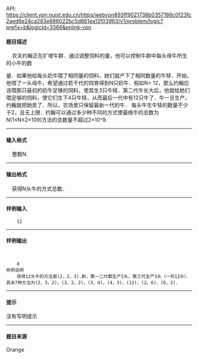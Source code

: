 API: https://client.vpn.nuist.edu.cn/https/webvpn893ff9021738b0357186c0f23fc2aed6e24ca283e886022bc5d861ea12f03963/v1/problem/logic?prefix=b&logicId=3366&enlink-vpn

#### 题目描述

    农夫约翰正在扩增牛群．通过调整饲料的量，他可以控制牛群中每头母牛所生的小牛的数

量．如果他给每头奶牛喂了相同量的饲料，她们就产下了相同数量的牛犊．开始，他喂了一头母牛，希望通过若干代的饲育得到N只奶牛．假如N= 12，那么约翰应该喂那只最初的奶牛足够的饲料，使其生3只牛犊．第二代牛长大后，他就给她们喂足够的饲料，使它们生下4只牛犊，从而最后一代中有12只牛了．牛一旦生产，约翰就把她卖了．所以，农场里只保留最新一代的牛． 每头牛生牛犊的数量不少于2，且无上限．约翰可以通过多少种不同的方式使最络牛的总数为N(1≤N≤2×109)方法的总数量不超过2×10^9.

---

#### 输入格式

    整数N.

---

#### 输出格式

    获得N头牛的方式总数．

---

#### 样例输入
```
    12

```

---

#### 样例输出
```
 
 
    8
样例说明
    获得12头牛的方法是(2，2，3).即，第一二代都生产2头，第三代生产3头（一共12头）．其余7种方法为(2，3，2)，(3，2，2)，(3，4)，(4，3)，(12)，(2，6)，(6，2).

```

---

#### 提示

没有写明提示

---

#### 题目来源

Orange